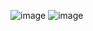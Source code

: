 ![image](https://github.com/user-attachments/assets/73bd3934-9308-4e13-8f2b-25b2df3e03f2)
![image](https://github.com/user-attachments/assets/b7ffeda3-d1d9-4647-9b7b-3669a5af55bd)

